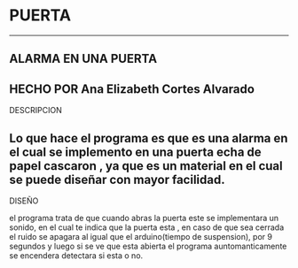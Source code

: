 # PUERTA
-------------------------------------------------------------------------------------------------------------
ALARMA EN UNA PUERTA
-------------------------------------------------------------------------------------------------------------
HECHO POR Ana Elizabeth Cortes Alvarado
-------------------------------------------------------------------------------------------------------------
DESCRIPCION 

Lo que hace el programa es que es una alarma en el cual se implemento en una puerta echa de papel cascaron ,
ya que es un material en el cual se puede diseñar con mayor facilidad.
-------------------------------------------------------------------------------------------------------------
DISEÑO

el programa trata de que cuando abras la puerta este se implementara un sonido, 
en el cual te indica que la puerta esta , 
en caso de que sea cerrada el ruido se apagara al igual que el arduino(tiempo de suspension), 
por 9 segundos y luego si se ve que esta abierta el programa auntomanticamente se encendera
detectara si esta o no.

